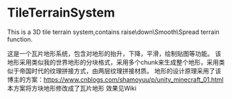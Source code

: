 # TileTerrainSystem
This is a 3D tile terrain system,contains raise\down\Smooth\Spread terrain function.

这是一个瓦片地形系统，包含对地形的抬升，下降，平滑，绘制贴图等功能。
该地形采用类似我的世界地形的分块格式，采用多个chunk来生成整个地形，采用类似于帝国时代的纹理拼接方式，由两层纹理拼接材质。
地形的设计原理采用了该博主的方案：https://www.cnblogs.com/shamoyuu/p/unity_minecraft_01.html
本方案将方块地形修改成了瓦片地形
效果见Wiki
